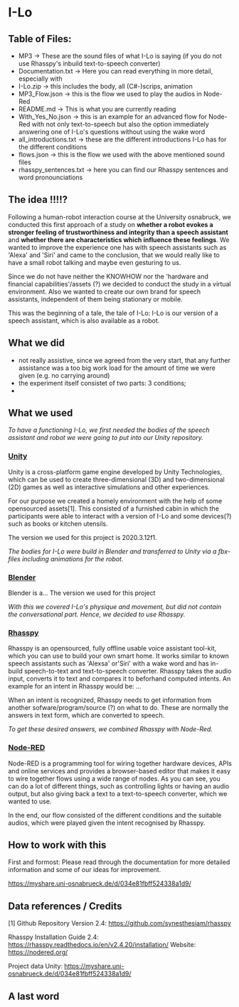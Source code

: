 # I-Lo

## Table of Files:
- MP3 -> These are the sound files of what I-Lo is saying (if you do not use  Rhasspy's inbuild text-to-speech converter)
- Documentation.txt -> Here you can read everything in more detail, especially with 
- I-Lo.zip -> this includes the body, all (C#-)scrips, animation
- MP3_Flow.json -> this is the flow we used to play the audios in Node-Red
- README.md -> This is what you are currently reading
- With_Yes_No.json -> this is an example for an advanced flow for Node-Red with not only text-to-speech but also the option immediately answering one of I-Lo's questions without using the wake word
- all_introductions.txt -> these are the different introductions I-Lo has for the different conditions
- flows.json -> this is the flow we used with the above mentioned sound files
- rhasspy_sentences.txt -> here you can find our Rhasspy sentences and word pronounciations

## The idea !!!!?
Following a human-robot interaction course at the University osnabruck, we conducted this first approach of a study on **whether a robot evokes a stronger feeling of trustworthiness and integrity than a speech assistant** and **whether there are characteristics which influence these feelings**.
We wanted to improve the experience one has with speech assistants such as 'Alexa' and 'Siri' and came to the conclusion, that we would really like to have a small robot talking and maybe even gesturing to us.

Since we do not have neither the KNOWHOW nor the 'hardware and financial capabilities'/assets (?) we decided to conduct the study in a virtual environment.
Also we wanted to create our own brand for speech assistants, independent of them being stationary or mobile.

This was the beginning of a tale, the tale of I-Lo: I-Lo is our version of a speech assistant, which is also available as a robot.

## What we did
- not really assistive, since we agreed from the very start, that any further assistance was a too big work load for the amount of time we were given (e.g. no carrying around)
- the experiment itself consistet of two parts: 3 conditions;  
- 

## What we used
*To have a functioning I-Lo, we first needed the bodies of the speech assistant and robot we were going to put into our Unity repository.*

### [Unity](https://unity.com)
Unity is a cross-platform game engine developed by Unity Technologies, which can be used to create three-dimensional (3D) and two-dimensional (2D) games
as well as interactive simulations and other experiences.

For our purpose we created a homely environment with the help of some opensourced assets[1]. This consisted of a furnished cabin in which the participants were able to interact with a version of I-Lo and some devices(?) such as books or kitchen utensils.

The version we used for this project is 2020.3.12f1.

*The bodies for I-Lo were build in Blender and transferred to Unity via a fbx-files including animations for the robot.*

### [Blender](https://www.blender.org)
 Blender is a...
 The version we used for this project 

*With this we covered I-Lo's physique and movement, but did not contain the conversational part.
Hence, we decided to use Rhasspy.*

### [Rhasspy](https://github.com/synesthesiam/rhasspy)
Rhasspy is an opensourced, fully offline usable voice assistant tool-kit, which you can use to build your own smart home.
It works similar to known speech assistants such as 'Alexsa' or'Siri' with a wake word and has in-build speech-to-text and text-to-speech converter.
Rhasspy takes the audio input, converts it to text and compares it to beforhand computed intents.
An example for an intent in Rhasspy would be:
...

When an intent is recognized, Rhasspy needs to get information from another sofware/program/source (?) on what to do. These are normally the answers in text form, which are converted to speech. 

 *To get these desired answers, we combined Rhasspy with Node-Red.*


### [Node-RED](https://nodered.org)
Node-RED is a programming tool for wiring together hardware devices, APIs and online services and provides a browser-based editor that makes it easy to wire together flows using a wide range of nodes. As you can see, you can do a lot of different things, such as controlling lights or having an audio output, but also giving back a text to a text-to-speech converter, which we wanted to use.

In the end, our flow consisted of the different conditions and the suitable audios, which were played given the intent recognised by Rhasspy.


## How to work with this
First and formost: Please read through the documentation for more detailed information and some of our ideas for improvement.

https://myshare.uni-osnabrueck.de/d/034e81fbff524338a1d9/

## Data references / Credits
[1] 
Github Repository Version 2.4: 
https://github.com/synesthesiam/rhasspy

Rhasspy Installation Guide 2.4:
https://rhasspy.readthedocs.io/en/v2.4.20/installation/
Website: https://nodered.org/


Project data Unity:
https://myshare.uni-osnabrueck.de/d/034e81fbff524338a1d9/

## A last word
